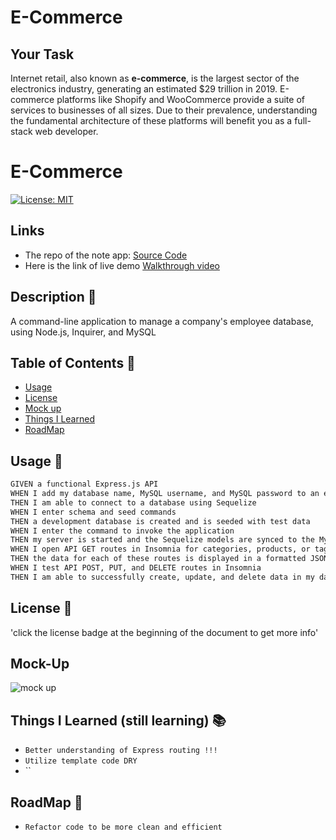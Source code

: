 # E-Commerce 

## Your Task

Internet retail, also known as **e-commerce**, is the largest sector of the electronics industry, generating an estimated $29 trillion in 2019. E-commerce platforms like Shopify and WooCommerce provide a suite of services to businesses of all sizes. Due to their prevalence, understanding the fundamental architecture of these platforms will benefit you as a full-stack web developer.


# E-Commerce 

[![License: MIT](https://img.shields.io/badge/License-MIT-yellow.svg)](https://opensource.org/licenses/MIT)


## Links

- The repo of the note app: [Source Code]()
- Here is the link of live demo [Walkthrough video]()


## Description 🔎

 A command-line application to manage a company's employee database, using Node.js, Inquirer, and MySQL

## Table of Contents 📖
- [Usage](#usage-🔑) 
- [License](#license-📝)
- [Mock up](#mock-up) 
- [Things I Learned](#things-i-learned-📚)
- [RoadMap](#roadmap-🧭)

## Usage 🔑
```md
GIVEN a functional Express.js API
WHEN I add my database name, MySQL username, and MySQL password to an environment variable file
THEN I am able to connect to a database using Sequelize
WHEN I enter schema and seed commands
THEN a development database is created and is seeded with test data
WHEN I enter the command to invoke the application
THEN my server is started and the Sequelize models are synced to the MySQL database
WHEN I open API GET routes in Insomnia for categories, products, or tags
THEN the data for each of these routes is displayed in a formatted JSON
WHEN I test API POST, PUT, and DELETE routes in Insomnia
THEN I am able to successfully create, update, and delete data in my database
```

## License 📝
'click the license badge at the beginning of the document to get more info'

## Mock-Up 

![mock up]()


## Things I Learned (still learning) 📚

* `Better understanding of Express routing !!!`
* `Utilize template code DRY`
* ``


## RoadMap 🧭 
 * `Refactor code to be more clean and efficient` 


